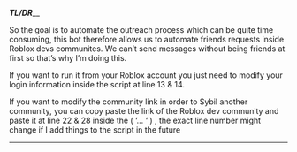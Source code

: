 _____________________________________TL/DR_______________________________________


So the goal is to automate the outreach process which can be quite time consuming, this bot therefore allows us to automate friends requests inside Roblox devs communites. We can’t send messages without being friends at first so that’s why I’m doing this.

If you want to run it from your Roblox account you just need to modify your login information inside the script at line 13 & 14.


If you want to modify the community link in order to Sybil another community, you can copy paste the link of the Roblox dev community and paste it at line 22 & 28 inside the ( ‘… ‘ ) , the exact line number might change if I add things to the script in the future

__________________________________________________________________________________
